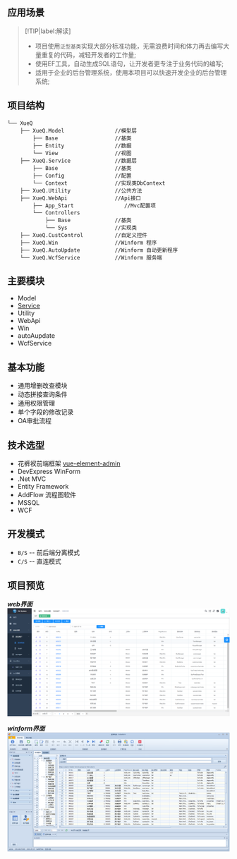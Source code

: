 ## 应用场景
> [!TIP|label:解读]
> - 项目使用`泛型基类`实现大部分标准功能，无需浪费时间和体力再去编写大量重复的代码，减轻开发者的工作量; 
> - 使用EF工具，自动生成SQL语句，让开发者更专注于业务代码的编写;   
> - 适用于企业的后台管理系统，使用本项目可以快速开发企业的后台管理系统;
## 项目结构
```text
└── XueQ
    ├── XueQ.Model                //模型层
        ├── Base                  //基类
        ├── Entity                //数据
        └── View                  //视图
    ├── XueQ.Service              //数据层
        ├── Base                  //基类
        ├── Config                //配置
        └── Context               //实现类DbContext
    ├── XueQ.Utility              //公共方法
    ├── XueQ.WebApi               //Api接口       
        ├── App_Start                //Mvc配置项
        └── Controllers            
            ├── Base              //基类
            └── Sys               //实现类
    ├── XueQ.CustControl          //自定义控件
    ├── XueQ.Win                  //Winform 程序
    ├── XueQ.AutoUpdate           //Winform 自动更新程序
    └── XueQ.WcfService           //Winform 服务端

```

## 主要模块
- Model
- [Service](xueq/service/readme.md?id=主要功能)
- Utility
- WebApi
- Win
- autoAupdate
- WcfService

## 基本功能
- 通用增删改查模块
- 动态拼接查询条件
- 通用权限管理
- 单个字段的修改记录
- OA审批流程

## 技术选型
- 花裤衩前端框架 [vue-element-admin](https://panjiachen.github.io/vue-element-admin-site/zh/)
-  DevExpress   WinForm
-  .Net MVC
-  Entity Framework  
-  AddFlow  流程图软件
-  MSSQL 
-  WCF


## 开发模式
- `B/S` -- 前后端分离模式
- `C/S` -- 直连模式

## 项目预览
  ***web界面***
![web](../images/web.png)

 ***winform界面***
![win](../images/win.png)
